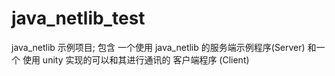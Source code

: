 # java_netlib_test
java_netlib 示例项目;
包含 一个使用 java_netlib 的服务端示例程序(Server)
和一个 使用 unity 实现的可以和其进行通讯的 客户端程序 (Client)
